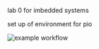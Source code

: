 lab 0 for imbedded systems

set up of environment for pio

![example workflow](https://github.com/codyargyle/lab0Imbedded2/actions/workflows/main.yml/badge.svg)